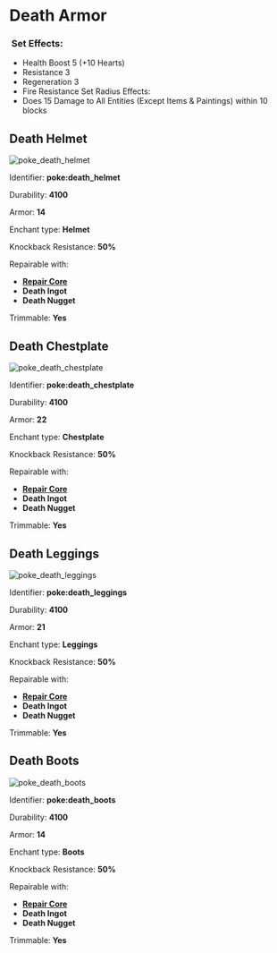 # Death Armor

### <img src="https://github.com/user-attachments/assets/53329be8-f7e5-4c01-b7e4-a27b567c7998" alt="" data-size="line"> Set Effects:

* Health Boost 5 (+10 Hearts)
* Resistance 3
* Regeneration 3
* Fire Resistance Set Radius Effects:
* Does 15 Damage to All Entities (Except Items & Paintings) within 10 blocks

## Death Helmet

![poke\_death\_helmet](https://github.com/ItsMePok/PFE/assets/136857747/65c12250-1a6f-41ae-be03-50bdab377488)

Identifier: **poke:death\_helmet**

Durability: **4100**

Armor: **14**

Enchant type: **Helmet**

Knockback Resistance: **50%**

Repairable with:

* [**Repair Core**](https://pfewiki.gitbook.io/home/items/cores/repair-core)
* **Death Ingot**
* **Death Nugget**

Trimmable: **Yes**

## Death Chestplate

![poke\_death\_chestplate](https://github.com/ItsMePok/PFE/assets/136857747/b36ab366-a87d-4e88-b30b-5e502f56d6ee)

Identifier: **poke:death\_chestplate**

Durability: **4100**

Armor: **22**

Enchant type: **Chestplate**

Knockback Resistance: **50%**

Repairable with:

* [**Repair Core**](https://pfewiki.gitbook.io/home/items/cores/repair-core)
* **Death Ingot**
* **Death Nugget**

Trimmable: **Yes**

## Death Leggings

![poke\_death\_leggings](https://github.com/ItsMePok/PFE/assets/136857747/fcacec48-c507-4aa6-8b92-ce78b5562dbc)

Identifier: **poke:death\_leggings**

Durability: **4100**

Armor: **21**

Enchant type: **Leggings**

Knockback Resistance: **50%**

Repairable with:

* [**Repair Core**](https://pfewiki.gitbook.io/home/items/cores/repair-core)
* **Death Ingot**
* **Death Nugget**

Trimmable: **Yes**

## Death Boots

![poke\_death\_boots](https://github.com/ItsMePok/PFE/assets/136857747/5b73ab3d-4299-4aed-a232-dfa8d0475400)

Identifier: **poke:death\_boots**

Durability: **4100**

Armor: **14**

Enchant type: **Boots**

Knockback Resistance: **50%**

Repairable with:

* [**Repair Core**](https://pfewiki.gitbook.io/home/items/cores/repair-core)
* **Death Ingot**
* **Death Nugget**

Trimmable: **Yes**
